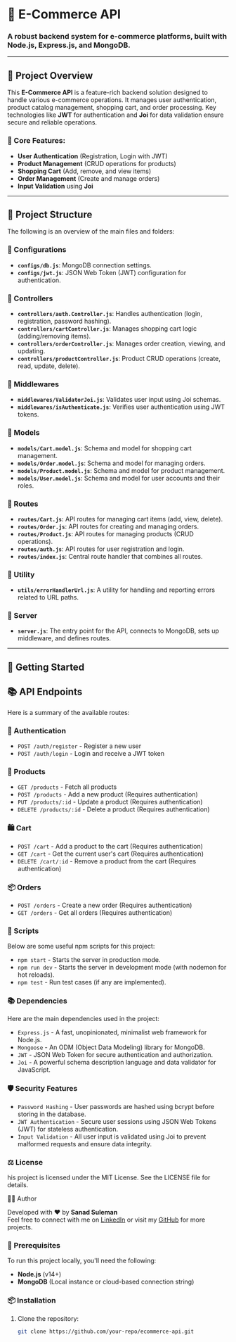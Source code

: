 # 🛒 E-Commerce API

### A robust backend system for e-commerce platforms, built with **Node.js**, **Express.js**, and **MongoDB**.

---

## 📝 Project Overview

This **E-Commerce API** is a feature-rich backend solution designed to handle various e-commerce operations. It manages user authentication, product catalog management, shopping cart, and order processing. Key technologies like **JWT** for authentication and **Joi** for data validation ensure secure and reliable operations.

### 🔑 Core Features:
- **User Authentication** (Registration, Login with JWT)
- **Product Management** (CRUD operations for products)
- **Shopping Cart** (Add, remove, and view items)
- **Order Management** (Create and manage orders)
- **Input Validation** using **Joi**

---

## 📂 Project Structure

The following is an overview of the main files and folders:

### 📁 Configurations
- **`configs/db.js`**: MongoDB connection settings.
- **`configs/jwt.js`**: JSON Web Token (JWT) configuration for authentication.

### 📁 Controllers
- **`controllers/auth.Controller.js`**: Handles authentication (login, registration, password hashing).
- **`controllers/cartController.js`**: Manages shopping cart logic (adding/removing items).
- **`controllers/orderController.js`**: Manages order creation, viewing, and updating.
- **`controllers/productController.js`**: Product CRUD operations (create, read, update, delete).

### 📁 Middlewares
- **`middlewares/ValidatorJoi.js`**: Validates user input using Joi schemas.
- **`middlewares/isAuthenticate.js`**: Verifies user authentication using JWT tokens.

### 📁 Models
- **`models/Cart.model.js`**: Schema and model for shopping cart management.
- **`models/Order.model.js`**: Schema and model for managing orders.
- **`models/Product.model.js`**: Schema and model for product management.
- **`models/User.model.js`**: Schema and model for user accounts and their roles.

### 📁 Routes
- **`routes/Cart.js`**: API routes for managing cart items (add, view, delete).
- **`routes/Order.js`**: API routes for creating and managing orders.
- **`routes/Product.js`**: API routes for managing products (CRUD operations).
- **`routes/auth.js`**: API routes for user registration and login.
- **`routes/index.js`**: Central route handler that combines all routes.

### 📁 Utility
- **`utils/errorHandlerUrl.js`**: A utility for handling and reporting errors related to URL paths.

### 📁 Server
- **`server.js`**: The entry point for the API, connects to MongoDB, sets up middleware, and defines routes.

---

## 🚀 Getting Started

## 📚 API Endpoints

Here is a summary of the available routes:

### 🔐 Authentication
- `POST /auth/register` - Register a new user
- `POST /auth/login` - Login and receive a JWT token

### 🛒 Products
- `GET /products` - Fetch all products
- `POST /products` - Add a new product (Requires authentication)
- `PUT /products/:id` - Update a product (Requires authentication)
- `DELETE /products/:id` - Delete a product (Requires authentication)

### 🛍️ Cart
- `POST /cart` - Add a product to the cart (Requires authentication)
- `GET /cart` - Get the current user's cart (Requires authentication)
- `DELETE /cart/:id` - Remove a product from the cart (Requires authentication)

### 📦 Orders
- `POST /orders` - Create a new order (Requires authentication)
- `GET /orders` - Get all orders (Requires authentication)
  
### 📜 Scripts

Below are some useful npm scripts for this project:

- `npm start` - Starts the server in production mode.
- `npm run dev` - Starts the server in development mode (with nodemon for hot reloads).
- `npm test` - Run test cases (if any are implemented).

### 📚 Dependencies

Here are the main dependencies used in the project:

- `Express.js` - A fast, unopinionated, minimalist web framework for Node.js.
- `Mongoose` - An ODM (Object Data Modeling) library for MongoDB.
- `JWT` - JSON Web Token for secure authentication and authorization.
- `Joi` - A powerful schema description language and data validator for JavaScript.

### 🛡️ Security Features
- `Password Hashing` - User passwords are hashed using bcrypt before storing in the database.
- `JWT Authentication` - Secure user sessions using JSON Web Tokens (JWT) for stateless authentication.
- `Input Validation` - All user input is validated using Joi to prevent malformed requests and ensure data integrity.

### ⚖️ License

his project is licensed under the MIT License. See the LICENSE file for details.

👨‍💻 Author

Developed with ❤️ by **Sanad Suleman**  
Feel free to connect with me on [LinkedIn](https://www.linkedin.com/in/sanad-suleman-922005301) or visit my [GitHub](https://github.com/sanadsul) for more projects.



### 🔧 Prerequisites

To run this project locally, you'll need the following:
- **Node.js** (v14+)
- **MongoDB** (Local instance or cloud-based connection string)

### 📦 Installation

1. Clone the repository:
   ```bash
   git clone https://github.com/your-repo/ecommerce-api.git
